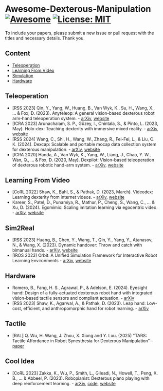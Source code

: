 # Awesome-Dexterous-Manipulation [![Awesome](https://awesome.re/badge-flat.svg)](https://awesome.re) [![License: MIT](https://img.shields.io/badge/License-MIT-green.svg)](https://opensource.org/licenses/MIT)

To include your papers, please submit a new issue or pull request with the titles and necessary details. Thank you.

## Content

- [Teleoperation](#teleoperation)
- [Learning From Video](#learning-from-video)
- [Simulation](#simulation)
- [Hardware](#hardware)

## Teleoperation

* [RSS 2023] Qin, Y., Yang, W., Huang, B., Van Wyk, K., Su, H., Wang, X., ... & Fox, D. (2023). Anyteleop: A general vision-based dexterous robot arm-hand teleoperation system. - [arXiv](https://arxiv.org/abs/2307.04577), [website](https://yzqin.github.io/anyteleop/)
* [ICRA 2023] Arunachalam, S. P., Güzey, I., Chintala, S., & Pinto, L. (2023, May). Holo-dex: Teaching dexterity with immersive mixed reality. - [arXiv](https://arxiv.org/abs/2210.06463), [website](https://holo-dex.github.io/)
* [RSS 2024] Wang, C., Shi, H., Wang, W., Zhang, R., Fei-Fei, L., & Liu, C. K. (2024). Dexcap: Scalable and portable mocap data collection system for dexterous manipulation. - [arXiv](https://arxiv.org/abs/2403.07788), [website](https://dex-cap.github.io/)
* [ICRA 2020] Handa, A., Van Wyk, K., Yang, W., Liang, J., Chao, Y. W., Wan, Q., ... & Fox, D. (2020, May). Dexpilot: Vision-based teleoperation of dexterous robotic hand-arm system. - [arXiv](https://arxiv.org/abs/1910.03135), [website](https://sites.google.com/view/dex-pilot)

## Learning From Video

* [CoRL 2022] Shaw, K., Bahl, S., & Pathak, D. (2023, March). Videodex: Learning dexterity from internet videos. - [arXiv](https://arxiv.org/abs/2212.04498), [website](https://video-dex.github.io)
* Kareer, S., Patel, D., Punamiya, R., Mathur, P., Cheng, S., Wang, C., ... & Xu, D. (2024). Egomimic: Scaling imitation learning via egocentric video. - [arXiv](https://arxiv.org/abs/2410.24221), [website](https://egomimic.github.io/)

## Sim2Real

* [RSS 2023] Huang, B., Chen, Y., Wang, T., Qin, Y., Yang, Y., Atanasov, N., & Wang, X. (2023). Dynamic handover: Throw and catch with bimanual hands. - [arXiv](https://arxiv.org/pdf/2309.05655), [website](https://binghao-huang.github.io/dynamic_handover/)
* [IROS 2023] Orbit: A Unified Simulation Framework for Interactive Robot Learning Environments - [arXiv](https://arxiv.org/abs/2301.04195), [website](https://isaac-orbit.github.io/)

## Hardware

* Romero, B., Fang, H. S., Agrawal, P., & Adelson, E. (2024). Eyesight hand: Design of a fully-actuated dexterous robot hand with integrated vision-based tactile sensors and compliant actuation. - [arXiv](https://arxiv.org/abs/2410.06440)
* [RSS 2023] Shaw, K., Agarwal, A., & Pathak, D. (2023). Leap hand: Low-cost, efficient, and anthropomorphic hand for robot learning. - [arXiv](https://arxiv.org/abs/2309.06440)

## Tactile

- [RAL] Q. Wu, H. Wang, J. Zhou, X. Xiong and Y. Lou. (2025) "TARS: Tactile Affordance in Robot Synesthesia for Dexterous Manipulation" - [paper](https://ieeexplore.ieee.org/abstract/document/10766612)

## Cool Idea

* [CoRL 2023] Zakka, K., Wu, P., Smith, L., Gileadi, N., Howell, T., Peng, X. B., ... & Abbeel, P. (2023). Robopianist: Dexterous piano playing with deep reinforcement learning.  *-* [arXiv](https://arxiv.org/abs/2304.04150), [code](https://kzakka.com/robopianist/), [website](https://github.com/google-research/robopianist)
